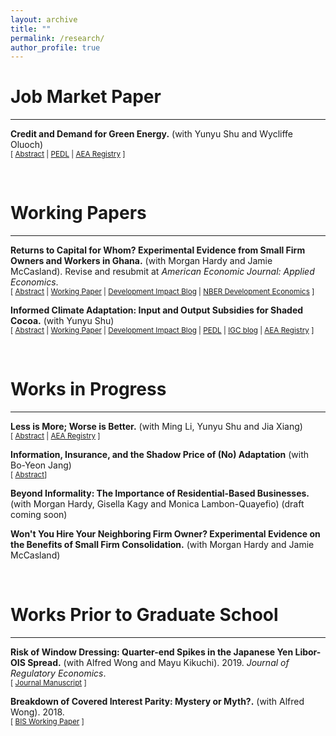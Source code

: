 ```yaml
---
layout: archive
title: ""
permalink: /research/
author_profile: true
---
```



<h1 id="-workingpapers-">
Job Market Paper
</h1>
<hr>

<p><strong>Credit and Demand for Green Energy.</strong> (with Yunyu Shu and Wycliffe Oluoch)
<br>
 <small>[ <a href="#/" onclick="visib('solar')">Abstract</a> |  <a href="https://pedl.cepr.org/content/blackouts-and-green-energy-adoption-evidence-kenya-0" target="_blank">PEDL</a> | <a href="https://www.socialscienceregistry.org/trials/13802" target="_blank">AEA Registry</a> ]</small>
<p>
  
<div id="solar" style="display: none; text-align: justify; line-height: 1.2"><small> Adoption of green technology has been low in low-income countries, despite its crucial role in sustainable development. While providing credit increases demand, it changes the payment structure and adds another dimension of price elasticity. This paper evaluates firm demand for small-scale solar sold on credit by experimentally eliciting discrete choices over different down payments and repayments. We show that price elasticity for credit purchases is mainly driven by upfront cost elasticity rather than repayment elasticity. When offered the flexibility to tailor a subsidy to be applied to the down payment or repayment, adopters almost unanimously choose to reduce the upfront cost. Despite the same de facto subsidy structure, this tailored subsidy scheme positively selects less liquidity-constrained adopters and results in more usage and more operational days by firms.
</small><br><br></div>



<br />
<h1 id="-workingpapers-">
Working Papers
</h1>
<hr>

<p><strong> Returns to Capital for Whom? Experimental Evidence from Small Firm Owners and Workers in Ghana.</strong>  (with Morgan Hardy and Jamie McCasland). Revise and resubmit at <em> American Economic Journal: Applied Economics</em>. 
<br>
  <small>[ <a href="#/" onclick="visib('seefa')">Abstract</a> | <a href="https://www.dropbox.com/scl/fi/zbp2s8shdw1v2xay0ff6r/ReturnsToCapitalForWhom.pdf?rlkey=j7nfhmgha9zuyuss8e9mxayaw&dl=0" target="_blank">Working Paper</a> | <a href="https://blogs.worldbank.org/en/impactevaluations/what-firm-again-fluidity-firm-boundaries-developing-country-firms?cid=SHR_BlogSiteShare_EN_EXT#:~:text=Capital%20is%20fluid%20between%20a%20firm%20and%20its%20workers" target="_blank">Development Impact Blog</a> | <a href="https://www.nber.org/conferences/development-economics-fall-2024#:~:text=%2C%20Brown%20University-,View%20abstract,-We%20document%20capital" target="_blank">NBER Development Economics</a> ] </small>
<p>


  
<div id="seefa" style="display: none; text-align: justify; line-height: 1.2"><small> We document capital contributions from workers to their employers in a representative sample of small firms. We separately conduct a two-sided experiment in a sample of small employers, randomizing cash transfers to firm owners or a randomly selected worker. Transfers to either party increase firm profits in equal magnitude. Treated owners purchase additional business assets; treated workers purchase business assets that are used in their employing firm and experience wage increases. Our findings challenge the assumption of a separation of labor and capital in firms, with widespread implications for measurement and for understanding the nature of firms in our context.</small><br><br></div>




<p><strong> Informed Climate Adaptation: Input and Output Subsidies for Shaded Cocoa.</strong> (with Yunyu Shu)
  <br>
  <small>[ <a href="#/" onclick="visib('cocoa')">Abstract</a> | <a href="https://drive.google.com/file/d/1u6Wlka3kd7fydY9Fuhm0SWG5GP3sPsDr/view?usp=drive_link" target="_blank">Working Paper</a> | <a href="https://blogs.worldbank.org/en/impactevaluations/how-information-transforms-climate-adaptation-through-different-?" target="_blank">Development Impact Blog</a> | <a href="https://pedl.cepr.org/content/propagation-taste-climate-resilience-evidence-cocoa-value-chain-ghana-0" target="_blank">PEDL</a> | <a href="https://www.theigc.org/blogs/climate-priorities-developing-countries/understanding-climate-change-beliefs-and-adaptation" target = "_blank">IGC blog</a> | <a href="https://www.socialscienceregistry.org/trials/11145" target="_blank">AEA Registry</a> ]</small>
 <p>

 <div id="cocoa" style="display: none; text-align: justify; line-height: 1.2"><small> With growing climate risks, agro-environmental policies seek to protect the environment while reducing poverty by incentivizing climate adaptation. We study how information shapes adaptation under different subsidy schemes for cocoa farmers in Ghana, where forest tree planting for shade is encouraged as an adaptation strategy. Conducting a lab-in-the-field experiment, we compare the impacts of an information intervention under an input subsidy for planting forest trees and an output subsidy for producing cocoa beans from shaded farms. While farmers receiving the information in both subsidy groups plant more forest trees than their subsidy-only counterparts, the increase is higher under the output subsidy than the input subsidy even though the information leads both groups to similarly update their beliefs about the benefits of shade. We rationalize the differential effects of information with a model in which beliefs about rainfall uncertainty and shade benefits affect ex ante input decisions. Counterfactuals show that output subsidy has greater potential to drive adaptation than input when beliefs are reasonably correct. We validate the lab results by distributing tree seedlings, finding consistent treatment effects on the number of seedlings requested and obtained.</small><br><br></div>



<br />
<h1 id="-workingprogress-">
Works in Progress
</h1>
<hr>





<p><strong>Less is More; Worse is Better.</strong> (with Ming Li, Yunyu Shu and Jia Xiang)
  <br>
  <small>[ <a href="#/" onclick="visib('info')">Abstract</a> | <a href="https://www.socialscienceregistry.org/trials/13129" target="_blank">AEA Registry</a> ]</small>
  <p>

   <div id="info" style="display: none; text-align: justify; line-height: 1.2"><small> Information campaigns are a major policy tool for promoting climate change adaptation. Such policies often face contestation because the benefits of adaptive actions are distributed unevenly across scales: local actors prioritize private resilience while policymakers emphasize collective, long-term social gains. We examine whether information framed around private versus social benefits shifts adaptation behaviors, and whether credibility-enhancing caveats alter uptake, in the context of cocoa farming in Ghana where agroforestry is a viable but under-adopted adaptation strategy. We find that, while information on private and social benefits are separately effective in driving adaptation, combining them does not necessarily increase the information impact. We also show that providing information on the downside risks of the adaptation strategy on top of its benefits increases information credibility and subsequently boosts adoption of the adaptation strategy.</small><br><br></div>




<p><strong>Information, Insurance, and the Shadow Price of (No) Adaptation</strong> (with Bo-Yeon Jang)
<br>
<small>[ <a href="#/" onclick="visib('flood')">Abstract</a>]</small>
<p>
 
 <div id="flood" style="display: none; text-align: justify; line-height: 1.2"><small> This study disentangles the valuation of information shocks, insurance costs, and flood-resistant building regulations in housing prices of flood-prone properties following the National Flood Insurance Program (NFIP). Participation in the NFIP entails a bundle including estimates of flood risk (information shocks), insurance at subsidized cost against that risk (insurance costs), and protective community regulations on construction in flood-prone areas (building regulations). By leveraging updates of flood maps as well as a policy change eliminating the grandfathering of favorable insurance premia,  we separate out the initial information shock of being classified into flood-prone areas from capitalization of insurance costs. Zooming into transactions in which insurance premia were grandfathered in, we further identify the effect of protective building regulations. Explicit estimates of these three underlying forces are crucial to understanding the impact of NFIP, which will only become more relevant as flood risk intensifies with climate change.</small><br><br></div>




<p><strong>Beyond Informality: The Importance of Residential-Based Businesses.</strong> (with Morgan Hardy, Gisella Kagy and Monica Lambon-Quayefio) 
(draft coming soon)
<br>
<p>


 
<p><strong>Won't You Hire Your Neighboring Firm Owner? Experimental Evidence on the Benefits of Small Firm Consolidation.</strong> (with Morgan Hardy and Jamie McCasland)
<br>
<p>



<br />
<h1 id="-priorworks-">
Works Prior to Graduate School
</h1>
<hr>


<p><strong>Risk of Window Dressing: Quarter-end Spikes in the Japanese Yen Libor-OIS Spread.</strong> (with Alfred Wong and Mayu Kikuchi). 2019. <em>Journal of Regulatory Economics</em>. 
<br>
  <small>[ <a href="https://link.springer.com/article/10.1007/s11149-019-09393-w" target="_blank">Journal Manuscript</a> ]</small>
  <p>

<p><strong>Breakdown of Covered Interest Parity: Mystery or Myth?.</strong> (with Alfred Wong). 2018. 
<br>
  <small>[ <a href="https://www.bis.org/publ/bppdf/bispap96_g.pdf" taget="_blank">BIS Working Paper</a> ]</small>
  <p>





<script> function visib(id) { var x = document.getElementById(id); if (x.style.display === "block") { x.style.display = "none"; } else { x.style.display = "block"; } } </script>



